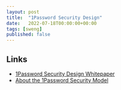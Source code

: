 ```yaml
---
layout: post
title:  "1Password Security Design"
date:   2022-07-18T00:00:00+00:00
tags: [sweng]
published: false
---
```



## Links

- [1Password Security Design Whitepaper](https://1passwordstatic.com/files/security/1password-white-paper.pdf)
- [About the 1Password Security Model](https://support.1password.com/1password-security/)
